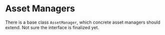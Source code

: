 # Asset Managers

There is a base class `AssetManager`, which concrete asset managers should extend. Not sure the interface is finalized yet.

